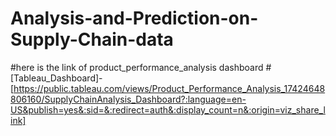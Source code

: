 # Analysis-and-Prediction-on-Supply-Chain-data
#here is the link of product_performance_analysis dashboard
#[Tableau_Dashboard]-[https://public.tableau.com/views/Product_Performance_Analysis_17424648806160/SupplyChainAnalysis_Dashboard?:language=en-US&publish=yes&:sid=&:redirect=auth&:display_count=n&:origin=viz_share_link]
